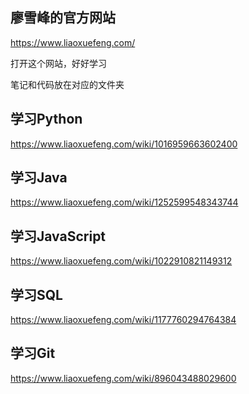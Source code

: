 ## 廖雪峰的官方网站
https://www.liaoxuefeng.com/

打开这个网站，好好学习

笔记和代码放在对应的文件夹



## 学习Python

https://www.liaoxuefeng.com/wiki/1016959663602400



## 学习Java

https://www.liaoxuefeng.com/wiki/1252599548343744



## 学习JavaScript

https://www.liaoxuefeng.com/wiki/1022910821149312



## 学习SQL

https://www.liaoxuefeng.com/wiki/1177760294764384



## 学习Git

https://www.liaoxuefeng.com/wiki/896043488029600

